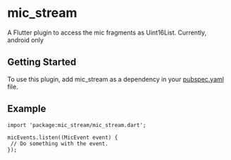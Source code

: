 # mic_stream

A Flutter plugin to access the mic fragments as Uint16List. Currently, android only

## Getting Started

To use this plugin, add mic_stream as a dependency in your [pubspec.yaml](https://flutter.io/using-packages/) file.

## Example
```
import 'package:mic_stream/mic_stream.dart';

micEvents.listen((MicEvent event) {
 // Do something with the event.
});
```
